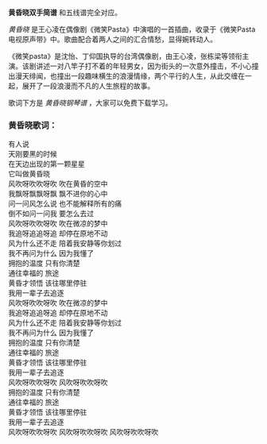

**黄昏晓双手简谱** 和五线谱完全对应。

_黄昏晓_ 是王心凌在偶像剧《微笑Pasta》中演唱的一首插曲，收录于《微笑Pasta电视原声带》中。歌曲配合着两人之间的汇合情愁，显得婉转动人。

《微笑pasta》是沈怡、丁仰国执导的台湾偶像剧，由王心凌，张栋梁等领衔主演。该剧讲述一对八竿子打不着的年轻男女，因为街头的一次意外撞击，不小心撞出漫天绯闻，也撞出一段趣味横生的浪漫情缘，两个平行的人生，从此交缠在一起，展开了一段浪漫而不凡的人生旅程的故事。

歌词下方是 _黄昏晓钢琴谱_ ，大家可以免费下载学习。

### 黄昏晓歌词：

有人说  
天刚要黑的时候  
在天边出现的第一颗星星  
它叫做黄昏晓  
风吹呀吹吹呀吹 吹在黄昏的空中  
我飘呀飘飘呀飘 飘不进你的心中  
问一问风怎么说 也不能解释所有的痛  
倒不如问一问我 要怎么去过  
风吹呀吹吹呀吹 吹在微凉的梦中  
我追呀追追呀追 却停在原地不动  
风为什么还不走 陪着我安静等你划过  
我不再问为什么 因为我懂了  
拥抱的温度 只有你清楚  
通往幸福的 旅途  
黄昏才领悟 该往哪里停驻  
我用一辈子去追逐  
风吹呀吹吹呀吹 吹在微凉的梦中  
我追呀追追呀追 却停在原地不动  
风为什么还不走 陪着我安静等你划过  
我不再问为什么 因为我懂了  
拥抱的温度 只有你清楚  
通往幸福的 旅途  
黄昏才领悟 该往哪里停驻  
我用一辈子去追逐  
风吹呀吹吹呀吹 风吹呀吹吹呀吹  
拥抱的温度 只有你清楚  
通往幸福的 旅途  
黄昏才领悟 该往哪里停驻  
我用一辈子去追逐  
风吹呀吹吹呀吹 风吹呀吹吹呀吹 风吹呀吹吹呀吹

